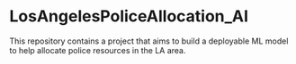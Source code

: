 # LosAngelesPoliceAllocation_AI
This repository contains a project that aims to build a deployable ML model to help allocate police resources in the LA area.
